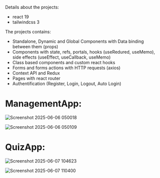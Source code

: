 Details about the projects:
- react 19
- tailwindcss 3

The projects contains:
- Standalone, Dynamic and Global Components with Data binding between them (props)
- Components with state, refs, portals, hooks (useRedured, useMemo), side effects (useEffect, useCallback, useMemo)
- Class based components and custom react hooks
- Forms and forms actions with HTTP requests (axios)
- Context API and Redux
- Pages with react router
- Authentification (Register, Login, Logout, Auto Login)

# ManagementApp:
![Screenshot 2025-06-06 050018](https://github.com/user-attachments/assets/5dfcac55-0943-4d18-90f2-b45f66beea48)

![Screenshot 2025-06-06 050109](https://github.com/user-attachments/assets/5603e634-a0cc-43cd-8d7b-be04094fac5d)

# QuizApp:
![Screenshot 2025-06-07 104623](https://github.com/user-attachments/assets/3073ee4d-605a-429a-a750-f95830a60c2f)

![Screenshot 2025-06-07 110400](https://github.com/user-attachments/assets/913f393e-e789-4075-ab3e-c1c3ed56fdc0)
